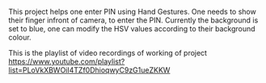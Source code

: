 This project helps one enter PIN using Hand Gestures. One needs to show their finger infront of camera, to enter the PIN. Currently the background is set to blue, one can modify the HSV values according to their background colour.

This is the playlist of video recordings of working of project
https://www.youtube.com/playlist?list=PLoVkXBWOiI4TZf0DhioqwyC9zG1ueZKKW
